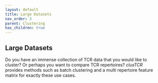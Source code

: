 ```yaml
---
layout: default 
title: Large Datasets
nav_order: 3 
parent: Clustering
has_children: true
---
```


## Large Datasets

Do you have an immense collection of TCR data that you would like to cluster?
Or perhaps you want to compare TCR repertoires? *clusTCR* provides methods such as batch clustering and a multi repertoire feature matrix for exactly these use cases.

